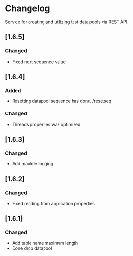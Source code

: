 # Changelog
Service for creating and utilizing test data pools via REST API.

## [1.6.5]

### Changed

- Fixed next sequence value

## [1.6.4]

### Added

- Resetting datapool sequence has done. /resetseq

### Changed

- Threads properties was optimized

## [1.6.3]

### Changed

- Add maxIdle logging 


## [1.6.2]

### Changed

- Fixed  reading from application.properties 


## [1.6.1]

### Changed

- Add table name maximum length
- Done drop datapool